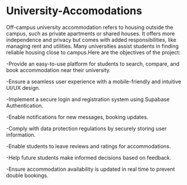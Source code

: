 # University-Accomodations
Off-campus university accommodation refers to housing outside the campus, such as private apartments or shared houses. It offers more independence and privacy but comes with added responsibilities, like managing rent and utilities. Many universities assist students in finding reliable housing close to campus.Here are the objectives of the project:

-Provide an easy-to-use platform for students to search, compare, and book accommodation near their university.

-Ensure a seamless user experience with a mobile-friendly and intuitive UI/UX design.

-Implement a secure login and registration system using Supabase Authentication.

-Enable notifications for new messages, booking updates.

-Comply with data protection regulations by securely storing user information.

-Enable students to leave reviews and ratings for accommodations.

-Help future students make informed decisions based on feedback.

-Ensure accommodation availability is updated in real time to prevent double bookings.
